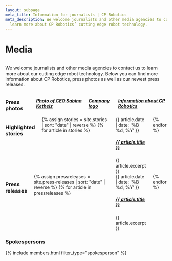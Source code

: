 ```yaml
---
layout: subpage
meta_title: Information for journalists | CP Robotics
meta_description: We welcome journalists and other media agencies to contact us to
  learn more about CP Robotics’ cutting edge robot technology.
---
```


<div class="container">
  <h1 class="editable">Media</h1>

  <div class="editable"><div class="row"><div class="small-12 medium-6 columns"><p>We welcome journalists and other media agencies to contact us to learn more about our cutting edge robot technology. Below you can find more information about CP Robotics, press photos as well as our newest press releases.</p></div><div class="small-12 medium-6 columns"><h3>Press photos</h3><h5><a target="new" href="/_assets/images/Jimmy-ved-PC-optimeret.jpg">Photo of CEO&nbsp;</a><a href="https://drive.google.com/file/d/0B1W_WcBqzf9-R3RRZ1JodGJTbHc/view?usp=sharing">Sabina Kethelz</a></h5><h5 class="margin-top-medium"><a target="new" href="https://drive.google.com/file/d/0B1W_WcBqzf9-TUZSQkRzZWczbW8/view?usp=sharing">Company logo</a></h5><h5 class="margin-top-medium"><a target="new" href="https://drive.google.com/open?id=1uoOQBql7siQMv7l1UuzJF9rYUxmCmyOdjpBaAiWFug">Information about CP Robotics</a></h5></div></div></div>

  <div class="row margin-top-medium">
    <div class="small-12 medium-6 columns">
      <h3>Highlighted stories</h3>
      {% assign stories = site.stories | sort: "date" | reverse %}
      {% for article in stories %}
        <article class="article">
          <date class="article-date">{{ article.date | date: '%B %d, %Y' }}</date>
          <h5 class="article-title"><a href="{{ article.url }}" target="new">{{ article.title }}</a></h5>
          <div class="article-excerpt">{{ article.excerpt }}</div>
        </article>
      {% endfor %}
    </div>
    <div class="small-12 medium-6 columns">
      <h3>Press releases</h3>
      {% assign pressreleases = site.press-releases | sort: "date" | reverse %}
      {% for article in pressreleases %}
        <article class="article">
          <date class="article-date">{{ article.date | date: '%B %d, %Y' }}</date>
          <h5 class="article-title"><a href="{{ article.url }}" target="new">{{ article.title }}</a></h5>
          <div class="article-excerpt">{{ article.excerpt }}</div>
        </article>
      {% endfor %}
    </div>
  </div>


  <h3 class="margin-top-medium text-center">Spokespersons</h3>
  {% include members.html filter_type="spokesperson" %}
</div>
